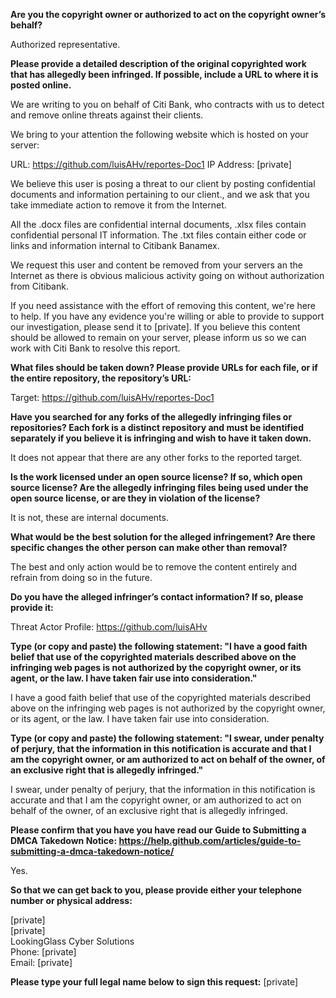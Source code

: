 **Are you the copyright owner or authorized to act on the copyright owner’s behalf?**

Authorized representative.

**Please provide a detailed description of the original copyrighted work that has allegedly been infringed. If possible, include a URL to where it is posted online.**

We are writing to you on behalf of Citi Bank, who contracts with us to detect and remove online threats against their clients.

We bring to your attention the following website which is hosted on your server:

URL: https://github.com/luisAHv/reportes-Doc1
IP Address: [private]

We believe this user is posing a threat to our client by posting confidential documents and information pertaining to our client., and we ask that you take immediate action to remove it from the Internet.

All the .docx files are confidential internal documents, .xlsx files contain confidential personal IT information. The .txt files contain either code or links and information internal to Citibank Banamex.

We request this user and content be removed from your servers an the Internet as there is obvious malicious activity going on without authorization from Citibank.

If you need assistance with the effort of removing this content, we're here to help. If you have any evidence you're willing or able to provide to support our investigation, please send it to [private]. If you believe this content should be allowed to remain on your server, please inform us so we can work with Citi Bank to resolve this report.

**What files should be taken down? Please provide URLs for each file, or if the entire repository, the repository’s URL:**

Target: https://github.com/luisAHv/reportes-Doc1

**Have you searched for any forks of the allegedly infringing files or repositories? Each fork is a distinct repository and must be identified separately if you believe it is infringing and wish to have it taken down.**

It does not appear that there are any other forks to the reported target.

**Is the work licensed under an open source license? If so, which open source license? Are the allegedly infringing files being used under the open source license, or are they in violation of the license?**

It is not, these are internal documents.

**What would be the best solution for the alleged infringement? Are there specific changes the other person can make other than removal?**

The best and only action would be to remove the content entirely and refrain from doing so in the future.

**Do you have the alleged infringer’s contact information? If so, please provide it:**

Threat Actor Profile: https://github.com/luisAHv

**Type (or copy and paste) the following statement: "I have a good faith belief that use of the copyrighted materials described above on the infringing web pages is not authorized by the copyright owner, or its agent, or the law. I have taken fair use into consideration."**

I have a good faith belief that use of the copyrighted materials described above on the infringing web pages is not authorized by the copyright owner, or its agent, or the law. I have taken fair use into consideration.

**Type (or copy and paste) the following statement: "I swear, under penalty of perjury, that the information in this notification is accurate and that I am the copyright owner, or am authorized to act on behalf of the owner, of an exclusive right that is allegedly infringed."**

I swear, under penalty of perjury, that the information in this notification is accurate and that I am the copyright owner, or am authorized to act on behalf of the owner, of an exclusive right that is allegedly infringed.

**Please confirm that you have you have read our Guide to Submitting a DMCA Takedown Notice: https://help.github.com/articles/guide-to-submitting-a-dmca-takedown-notice/**

Yes.

**So that we can get back to you, please provide either your telephone number or physical address:**

[private]  
[private]  
LookingGlass Cyber Solutions  
Phone: [private]  
Email: [private]  

**Please type your full legal name below to sign this request:**
[private]  
